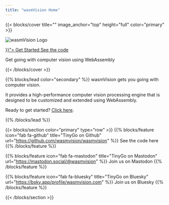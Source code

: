 ```yaml
---
title: "wasmVision Home"
---
```


{{< blocks/cover title="" image_anchor="top" height="full" color="primary" >}}

![wasmVision Logo](images/wasmvision-logo-transparent.png)

<div class="mx-auto">
	<a class="btn btn-lg btn-primary mr-3 mb-4" href="{{< relref "/" >}}">
		Get Started <i class="fas fa-arrow-alt-circle-right ml-2"></i>
	</a>
	<a class="btn btn-lg btn-secondary mr-3 mb-4" href="https://github.com/wasmvision/wasmvision">
		See the code <i class="fab fa-github ml-2 "></i>
	</a>
	<p class="h2 mt-5">Get going with computer vision using WebAssembly</p>
</div>
{{< /blocks/cover >}}

{{% blocks/lead color="secondary" %}}
wasmVision gets you going with computer vision.

It provides a high-performance computer vision processing engine that is designed to be customized and extended using WebAssembly.

Ready to get started? [Click here](getting-started).

{{% /blocks/lead %}}

{{< blocks/section color="primary" type="row" >}}
{{% blocks/feature icon="fab fa-github" title="TinyGo on Github" url="https://github.com/wasmvision/wasmvision" %}}
See the code here
{{% /blocks/feature %}}

{{% blocks/feature icon="fab fa-mastodon" title="TinyGo on Mastodon" url="https://mastodon.social/@wasmvision" %}}
Join us on Mastodon
{{% /blocks/feature %}}

{{% blocks/feature icon="fab fa-bluesky" title="TinyGo on Bluesky" url="https://bsky.app/profile/wasmvision.com" %}}
Join us on Bluesky
{{% /blocks/feature %}}

{{< /blocks/section >}}

